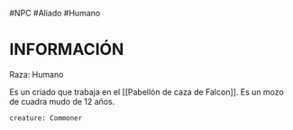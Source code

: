 #NPC #Aliado #Humano
# INFORMACIÓN 
Raza: Humano

Es un criado que trabaja en el [[Pabellón de caza de Falcon]]. 
Es un mozo de cuadra mudo de 12 años.

```statblock
creature: Commoner
```
